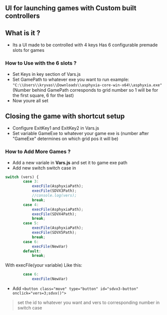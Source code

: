 ## UI for launching games with Custom built controllers
## What is it ?
- Its a UI made to be controlled with 4 keys
Has 6 configurable premade slots for games
### How to Use with the 6 slots ?
- Set Keys in key section of Vars.js
- Set GamePath to whatever exe you want to run example: ``"C:\\Users\\kryvas\\Downloads\\asphyxia-core-win-x64\\asphyxia.exe"``
(Number behind GamePath corresponds to grid number so 1 will be for the first square, 6 for the last)
- Now youre all set

 ## Closing the game with shortcut setup
 - Configure ExitKey1 and ExitKey2 in Vars.js
 - Set variable GameExe to whatever your game exe is (number after "GameExe" determines on which grid pos it will be)

### How to Add More Games ?
- Add a new variale in **Vars.js** and set it to game exe path
- Add new switch switch case in
```javascript   
switch (vers) {
        case 3:
            execFile(AsphyxiaPath);   
            execFile(SDVX3Path);
            //console.log(vers);
            break;
        case 4: 
            execFile(AsphyxiaPath);   
            execFile(SDVX4Path);
            break;
        case 5:
            execFile(AsphyxiaPath);   
            execFile(SDVX5Path);
            break;
        case 6:
            execFile(NewVar)
        default:
            break;
```
With execFile(your variable)
Like this: 
```javascript
        case 6:
            execFile(NewVar)
```

- Add ```<button class="move" type="button" id="sdvx3-button"  onclick="vers=3;sdvx()"> ```
 > set the id to whatever you want and vers to corresponding number in switch case
 

